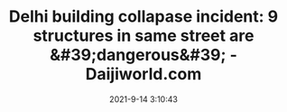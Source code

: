 ---
"title": "Delhi building collapase incident: 9 structures in same street are &amp;#39;dangerous&amp;#39; - Daijiworld.com"
"date": "2021-9-14 3:10:43"
"feed_name": "GOOGLENEWSCONSTRUCTION"
"feed_website": "https://news.google.com/search?q=construction%2Bincident&hl=en-US&gl=US&ceid=US:en"
"feed_rss": "https://news.google.com/rss/search?q=construction%2Bincident&hl=en-US&gl=US&ceid=US:en"
"link": "https://www.daijiworld.com/news/newsDisplay?newsID=873147"
"file": "_posts/2021-1-1-65a1923ead73427dd2e7bacc7ca1b8bb31acb0ea.md"
"accident": "1"
"drilling": "0"
"dead": "0"
"injured": "0"
---